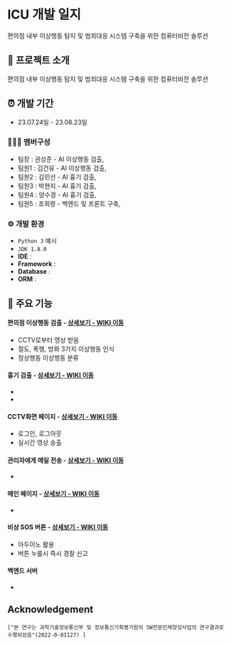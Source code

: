 # ICU 개발 일지
편의점 내부 이상행동 탐지 및 범죄대응 시스템 구축을 위한 컴퓨터비전 솔루션

## 📸 프로젝트 소개
편의점 내부 이상행동 탐지 및 범죄대응 시스템 구축을 위한 컴퓨터비전 솔루션
<br>

## ⏰ 개발 기간
* 23.07.24일 - 23.08.23일

### 🧑‍🤝‍🧑 맴버구성
 - 팀장  : 권성준 - AI 이상행동 검출, 
 - 팀원1 : 김건유 - AI 이상행동 검출, 
 - 팀원2 : 김민선 - AI 흉기 검출, 
 - 팀원3 : 박현지 - AI 흉기 검출, 
 - 팀원4 : 양수경 - AI 흉기 검출, 
 - 팀원5 : 조희령 - 백엔드 및 프론트 구축, 

### ⚙️ 개발 환경
- `Python 3`
  예시
- `JDK 1.8.0`
- **IDE** : 
- **Framework** : 
- **Database** : 
- **ORM** : 

## 📌 주요 기능
#### 편의점 이상행동 검출 - <a href="각 파트 깃허브 주소" >상세보기 - WIKI 이동</a>
- CCTV로부터 영상 받음
- 절도, 폭행, 방화 3가지 이상행동 인식
- 정상행동 이상행동 분류
#### 흉기 검출 - <a href="각 파트 깃허브 주소" >상세보기 - WIKI 이동</a>
- 
- 
#### CCTV화면 페이지 - <a href="각 파트 깃허브 주소" >상세보기 - WIKI 이동</a>
- 로그인, 로그아웃
- 실시간 영상 송출

#### 관리자에게 메일 전송 - <a href="각 파트 깃허브 주소" >상세보기 - WIKI 이동</a>
- 

#### 메인 페이지 - <a href="각 파트 깃허브 주소" >상세보기 - WIKI 이동</a>
- 
#### 비상 SOS 버튼 - <a href="각 파트 깃허브 주소" >상세보기 - WIKI 이동</a>
- 아두이노 활용
- 버튼 누를시 즉시 경찰 신고

#### 백엔드 서버
- 

## Acknowledgement
```
["본 연구는 과학기술정보통신부 및 정보통신기획평가원의 SW전문인재양성사업의 연구결과로 수행되었음"(2022-0-01127) ]
```
